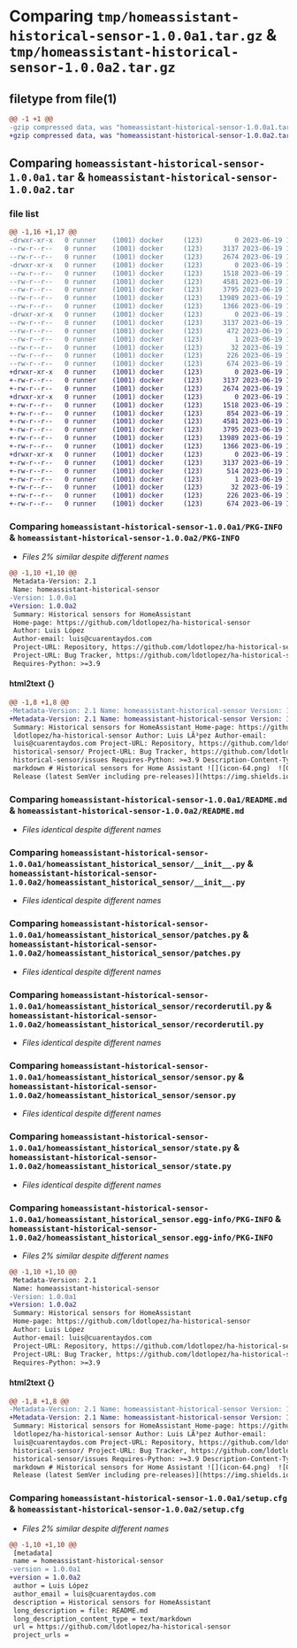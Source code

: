 # Comparing `tmp/homeassistant-historical-sensor-1.0.0a1.tar.gz` & `tmp/homeassistant-historical-sensor-1.0.0a2.tar.gz`

## filetype from file(1)

```diff
@@ -1 +1 @@
-gzip compressed data, was "homeassistant-historical-sensor-1.0.0a1.tar", last modified: Mon Jun 19 12:45:46 2023, max compression
+gzip compressed data, was "homeassistant-historical-sensor-1.0.0a2.tar", last modified: Mon Jun 19 12:52:56 2023, max compression
```

## Comparing `homeassistant-historical-sensor-1.0.0a1.tar` & `homeassistant-historical-sensor-1.0.0a2.tar`

### file list

```diff
@@ -1,16 +1,17 @@
-drwxr-xr-x   0 runner    (1001) docker     (123)        0 2023-06-19 12:45:46.136509 homeassistant-historical-sensor-1.0.0a1/
--rw-r--r--   0 runner    (1001) docker     (123)     3137 2023-06-19 12:45:46.136509 homeassistant-historical-sensor-1.0.0a1/PKG-INFO
--rw-r--r--   0 runner    (1001) docker     (123)     2674 2023-06-19 12:45:35.000000 homeassistant-historical-sensor-1.0.0a1/README.md
-drwxr-xr-x   0 runner    (1001) docker     (123)        0 2023-06-19 12:45:46.132509 homeassistant-historical-sensor-1.0.0a1/homeassistant_historical_sensor/
--rw-r--r--   0 runner    (1001) docker     (123)     1518 2023-06-19 12:45:35.000000 homeassistant-historical-sensor-1.0.0a1/homeassistant_historical_sensor/__init__.py
--rw-r--r--   0 runner    (1001) docker     (123)     4581 2023-06-19 12:45:35.000000 homeassistant-historical-sensor-1.0.0a1/homeassistant_historical_sensor/patches.py
--rw-r--r--   0 runner    (1001) docker     (123)     3795 2023-06-19 12:45:35.000000 homeassistant-historical-sensor-1.0.0a1/homeassistant_historical_sensor/recorderutil.py
--rw-r--r--   0 runner    (1001) docker     (123)    13989 2023-06-19 12:45:35.000000 homeassistant-historical-sensor-1.0.0a1/homeassistant_historical_sensor/sensor.py
--rw-r--r--   0 runner    (1001) docker     (123)     1366 2023-06-19 12:45:35.000000 homeassistant-historical-sensor-1.0.0a1/homeassistant_historical_sensor/state.py
-drwxr-xr-x   0 runner    (1001) docker     (123)        0 2023-06-19 12:45:46.136509 homeassistant-historical-sensor-1.0.0a1/homeassistant_historical_sensor.egg-info/
--rw-r--r--   0 runner    (1001) docker     (123)     3137 2023-06-19 12:45:46.000000 homeassistant-historical-sensor-1.0.0a1/homeassistant_historical_sensor.egg-info/PKG-INFO
--rw-r--r--   0 runner    (1001) docker     (123)      472 2023-06-19 12:45:46.000000 homeassistant-historical-sensor-1.0.0a1/homeassistant_historical_sensor.egg-info/SOURCES.txt
--rw-r--r--   0 runner    (1001) docker     (123)        1 2023-06-19 12:45:46.000000 homeassistant-historical-sensor-1.0.0a1/homeassistant_historical_sensor.egg-info/dependency_links.txt
--rw-r--r--   0 runner    (1001) docker     (123)       32 2023-06-19 12:45:46.000000 homeassistant-historical-sensor-1.0.0a1/homeassistant_historical_sensor.egg-info/top_level.txt
--rw-r--r--   0 runner    (1001) docker     (123)      226 2023-06-19 12:45:35.000000 homeassistant-historical-sensor-1.0.0a1/pyproject.toml
--rw-r--r--   0 runner    (1001) docker     (123)      674 2023-06-19 12:45:46.136509 homeassistant-historical-sensor-1.0.0a1/setup.cfg
+drwxr-xr-x   0 runner    (1001) docker     (123)        0 2023-06-19 12:52:56.645316 homeassistant-historical-sensor-1.0.0a2/
+-rw-r--r--   0 runner    (1001) docker     (123)     3137 2023-06-19 12:52:56.645316 homeassistant-historical-sensor-1.0.0a2/PKG-INFO
+-rw-r--r--   0 runner    (1001) docker     (123)     2674 2023-06-19 12:52:43.000000 homeassistant-historical-sensor-1.0.0a2/README.md
+drwxr-xr-x   0 runner    (1001) docker     (123)        0 2023-06-19 12:52:56.645316 homeassistant-historical-sensor-1.0.0a2/homeassistant_historical_sensor/
+-rw-r--r--   0 runner    (1001) docker     (123)     1518 2023-06-19 12:52:43.000000 homeassistant-historical-sensor-1.0.0a2/homeassistant_historical_sensor/__init__.py
+-rw-r--r--   0 runner    (1001) docker     (123)      854 2023-06-19 12:52:43.000000 homeassistant-historical-sensor-1.0.0a2/homeassistant_historical_sensor/consts.py
+-rw-r--r--   0 runner    (1001) docker     (123)     4581 2023-06-19 12:52:43.000000 homeassistant-historical-sensor-1.0.0a2/homeassistant_historical_sensor/patches.py
+-rw-r--r--   0 runner    (1001) docker     (123)     3795 2023-06-19 12:52:43.000000 homeassistant-historical-sensor-1.0.0a2/homeassistant_historical_sensor/recorderutil.py
+-rw-r--r--   0 runner    (1001) docker     (123)    13989 2023-06-19 12:52:43.000000 homeassistant-historical-sensor-1.0.0a2/homeassistant_historical_sensor/sensor.py
+-rw-r--r--   0 runner    (1001) docker     (123)     1366 2023-06-19 12:52:43.000000 homeassistant-historical-sensor-1.0.0a2/homeassistant_historical_sensor/state.py
+drwxr-xr-x   0 runner    (1001) docker     (123)        0 2023-06-19 12:52:56.645316 homeassistant-historical-sensor-1.0.0a2/homeassistant_historical_sensor.egg-info/
+-rw-r--r--   0 runner    (1001) docker     (123)     3137 2023-06-19 12:52:56.000000 homeassistant-historical-sensor-1.0.0a2/homeassistant_historical_sensor.egg-info/PKG-INFO
+-rw-r--r--   0 runner    (1001) docker     (123)      514 2023-06-19 12:52:56.000000 homeassistant-historical-sensor-1.0.0a2/homeassistant_historical_sensor.egg-info/SOURCES.txt
+-rw-r--r--   0 runner    (1001) docker     (123)        1 2023-06-19 12:52:56.000000 homeassistant-historical-sensor-1.0.0a2/homeassistant_historical_sensor.egg-info/dependency_links.txt
+-rw-r--r--   0 runner    (1001) docker     (123)       32 2023-06-19 12:52:56.000000 homeassistant-historical-sensor-1.0.0a2/homeassistant_historical_sensor.egg-info/top_level.txt
+-rw-r--r--   0 runner    (1001) docker     (123)      226 2023-06-19 12:52:43.000000 homeassistant-historical-sensor-1.0.0a2/pyproject.toml
+-rw-r--r--   0 runner    (1001) docker     (123)      674 2023-06-19 12:52:56.645316 homeassistant-historical-sensor-1.0.0a2/setup.cfg
```

### Comparing `homeassistant-historical-sensor-1.0.0a1/PKG-INFO` & `homeassistant-historical-sensor-1.0.0a2/PKG-INFO`

 * *Files 2% similar despite different names*

```diff
@@ -1,10 +1,10 @@
 Metadata-Version: 2.1
 Name: homeassistant-historical-sensor
-Version: 1.0.0a1
+Version: 1.0.0a2
 Summary: Historical sensors for HomeAssistant
 Home-page: https://github.com/ldotlopez/ha-historical-sensor
 Author: Luis López
 Author-email: luis@cuarentaydos.com
 Project-URL: Repository, https://github.com/ldotlopez/ha-historical-sensor/
 Project-URL: Bug Tracker, https://github.com/ldotlopez/ha-historical-sensor/issues
 Requires-Python: >=3.9
```

#### html2text {}

```diff
@@ -1,8 +1,8 @@
-Metadata-Version: 2.1 Name: homeassistant-historical-sensor Version: 1.0.0a1
+Metadata-Version: 2.1 Name: homeassistant-historical-sensor Version: 1.0.0a2
 Summary: Historical sensors for HomeAssistant Home-page: https://github.com/
 ldotlopez/ha-historical-sensor Author: Luis LÃ³pez Author-email:
 luis@cuarentaydos.com Project-URL: Repository, https://github.com/ldotlopez/ha-
 historical-sensor/ Project-URL: Bug Tracker, https://github.com/ldotlopez/ha-
 historical-sensor/issues Requires-Python: >=3.9 Description-Content-Type: text/
 markdown # Historical sensors for Home Assistant ![](icon-64.png)  ![GitHub
 Release (latest SemVer including pre-releases)](https://img.shields.io/github/
```

### Comparing `homeassistant-historical-sensor-1.0.0a1/README.md` & `homeassistant-historical-sensor-1.0.0a2/README.md`

 * *Files identical despite different names*

### Comparing `homeassistant-historical-sensor-1.0.0a1/homeassistant_historical_sensor/__init__.py` & `homeassistant-historical-sensor-1.0.0a2/homeassistant_historical_sensor/__init__.py`

 * *Files identical despite different names*

### Comparing `homeassistant-historical-sensor-1.0.0a1/homeassistant_historical_sensor/patches.py` & `homeassistant-historical-sensor-1.0.0a2/homeassistant_historical_sensor/patches.py`

 * *Files identical despite different names*

### Comparing `homeassistant-historical-sensor-1.0.0a1/homeassistant_historical_sensor/recorderutil.py` & `homeassistant-historical-sensor-1.0.0a2/homeassistant_historical_sensor/recorderutil.py`

 * *Files identical despite different names*

### Comparing `homeassistant-historical-sensor-1.0.0a1/homeassistant_historical_sensor/sensor.py` & `homeassistant-historical-sensor-1.0.0a2/homeassistant_historical_sensor/sensor.py`

 * *Files identical despite different names*

### Comparing `homeassistant-historical-sensor-1.0.0a1/homeassistant_historical_sensor/state.py` & `homeassistant-historical-sensor-1.0.0a2/homeassistant_historical_sensor/state.py`

 * *Files identical despite different names*

### Comparing `homeassistant-historical-sensor-1.0.0a1/homeassistant_historical_sensor.egg-info/PKG-INFO` & `homeassistant-historical-sensor-1.0.0a2/homeassistant_historical_sensor.egg-info/PKG-INFO`

 * *Files 2% similar despite different names*

```diff
@@ -1,10 +1,10 @@
 Metadata-Version: 2.1
 Name: homeassistant-historical-sensor
-Version: 1.0.0a1
+Version: 1.0.0a2
 Summary: Historical sensors for HomeAssistant
 Home-page: https://github.com/ldotlopez/ha-historical-sensor
 Author: Luis López
 Author-email: luis@cuarentaydos.com
 Project-URL: Repository, https://github.com/ldotlopez/ha-historical-sensor/
 Project-URL: Bug Tracker, https://github.com/ldotlopez/ha-historical-sensor/issues
 Requires-Python: >=3.9
```

#### html2text {}

```diff
@@ -1,8 +1,8 @@
-Metadata-Version: 2.1 Name: homeassistant-historical-sensor Version: 1.0.0a1
+Metadata-Version: 2.1 Name: homeassistant-historical-sensor Version: 1.0.0a2
 Summary: Historical sensors for HomeAssistant Home-page: https://github.com/
 ldotlopez/ha-historical-sensor Author: Luis LÃ³pez Author-email:
 luis@cuarentaydos.com Project-URL: Repository, https://github.com/ldotlopez/ha-
 historical-sensor/ Project-URL: Bug Tracker, https://github.com/ldotlopez/ha-
 historical-sensor/issues Requires-Python: >=3.9 Description-Content-Type: text/
 markdown # Historical sensors for Home Assistant ![](icon-64.png)  ![GitHub
 Release (latest SemVer including pre-releases)](https://img.shields.io/github/
```

### Comparing `homeassistant-historical-sensor-1.0.0a1/setup.cfg` & `homeassistant-historical-sensor-1.0.0a2/setup.cfg`

 * *Files 2% similar despite different names*

```diff
@@ -1,10 +1,10 @@
 [metadata]
 name = homeassistant-historical-sensor
-version = 1.0.0a1
+version = 1.0.0a2
 author = Luis López
 author_email = luis@cuarentaydos.com
 description = Historical sensors for HomeAssistant
 long_description = file: README.md
 long_description_content_type = text/markdown
 url = https://github.com/ldotlopez/ha-historical-sensor
 project_urls =
```

